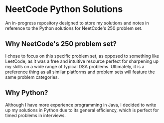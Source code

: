 # NeetCode Python Solutions
An in-progress repository designed to store my solutions and notes in reference to the Python solutions for NeetCode's 250 problem set.

## Why NeetCode's 250 problem set?
I chose to focus on this specific problem set, as opposed to something like LeetCode, as it was a free and intuitive resource perfect for sharpening up my skills on a wide range of typical DSA problems. Ultimately, it is a preference thing as all similar platforms and problem sets will feature the same problem categories.

## Why Python?
Although I have more experience programming in Java, I decided to write up my solutions in Python due to its general efficiency, which is perfect for timed problems in interviews. 
